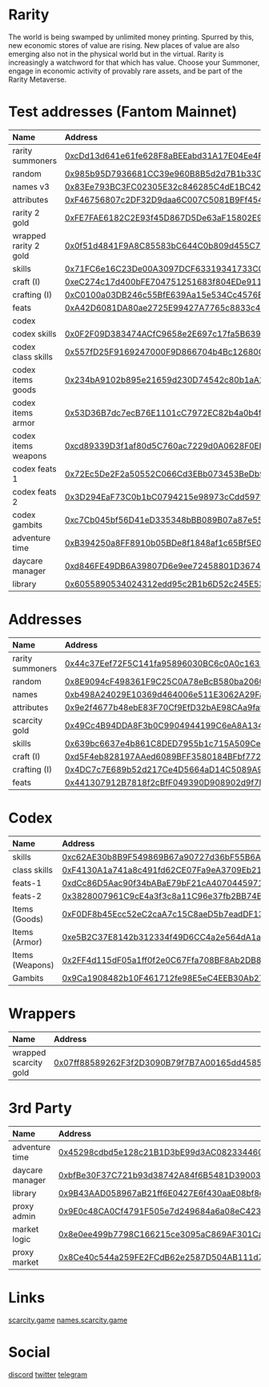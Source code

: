 # Rarity
The world is being swamped by unlimited money printing. Spurred by this, new economic stores of value are rising. New places of value are also emerging also not in the physical world but in the virtual. Rarity is increasingly a watchword for that which has value. Choose your Summoner, engage in economic activity of provably rare assets, and be part of the Rarity Metaverse.

# Test addresses (Fantom Mainnet)

| Name | Address |
| :--- | :--- |
| rarity summoners | [0xcDd13d641e61fe628F8aBEEabd31A17E04Ee4F98](https://ftmscan.com/address/0xcDd13d641e61fe628F8aBEEabd31A17E04Ee4F98) |
| random | [0x985b95D7936681CC39e960B8B5d2d7B1b33C3fD7](https://ftmscan.com/address/0x985b95D7936681CC39e960B8B5d2d7B1b33C3fD7) |
| names v3 | [0x83Ee793BC3FC02305E32c846285C4dE1BC42933f](https://ftmscan.com/address/0x83Ee793BC3FC02305E32c846285C4dE1BC42933f) |
| attributes | [0xF46756807c2DF32D9daa6C007C5081B9Ff4541f5](https://ftmscan.com/address/0xF46756807c2DF32D9daa6C007C5081B9Ff4541f5) |
| rarity 2 gold | [0xFE7FAE6182C2E93f45D867D5De63aF15802E994a](https://ftmscan.com/address/0xFE7FAE6182C2E93f45D867D5De63aF15802E994a) |
| wrapped rarity 2 gold | [0x0f51d4841F9A8C85583bC644C0b809d455C71199](https://ftmscan.com/address/0x0f51d4841F9A8C85583bC644C0b809d455C71199) |
| skills | [0x71FC6e16C23De00A3097DCF63319341733C05c85](https://ftmscan.com/address/0x71FC6e16C23De00A3097DCF63319341733C05c85) |
| craft (I) | [0xeC274c17d400bFE704751251683f804EDe91183b](https://ftmscan.com/address/0xeC274c17d400bFE704751251683f804EDe91183b) |
| crafting (I) | [0xC0100a03DB246c55BfE639Aa15e534Cc4576E815](https://ftmscan.com/address/0xC0100a03DB246c55BfE639Aa15e534Cc4576E815) |
| feats | [0xA42D6081DA80ae2725E99427A7765c8833c4203B](https://ftmscan.com/address/0xA42D6081DA80ae2725E99427A7765c8833c4203B) |
| codex |
| codex skills | [0x0F2F09D383474ACfC9658e2E697c17fa5B639DC1](https://ftmscan.com/address/0x0F2F09D383474ACfC9658e2E697c17fa5B639DC1) |
| codex class skills | [0x557fD25F9169247000F9D866704b4Bc12680CE5f](https://ftmscan.com/address/0x557fD25F9169247000F9D866704b4Bc12680CE5f) |
| codex items goods | [0x234bA9102b895e21659d230D74542c80b1aA2F6f](https://ftmscan.com/address/0x234bA9102b895e21659d230D74542c80b1aA2F6f) |
| codex items armor | [0x53D36B7dc7ecB76E1101cC7972EC82b4a0b4fb68](https://ftmscan.com/address/0x53D36B7dc7ecB76E1101cC7972EC82b4a0b4fb68) |
| codex items weapons | [0xcd89339D3f1af80d5C760ac7229d0A0628F0EFDE](https://ftmscan.com/address/0xcd89339D3f1af80d5C760ac7229d0A0628F0EFDE) |
| codex feats 1 | [0x72Ec5De2F2a50552C066Cd3EBb073453BeDb98a0](https://ftmscan.com/address/0x72Ec5De2F2a50552C066Cd3EBb073453BeDb98a0) |
| codex feats 2 | [0x3D294EaF73C0b1bC0794215e98973cCdd597fF42](https://ftmscan.com/address/0x3D294EaF73C0b1bC0794215e98973cCdd597fF42) |
| codex gambits | [0xc7Cb045bf56D41eD335348bBB089B07a87e55b0c](https://ftmscan.com/address/0xc7Cb045bf56D41eD335348bBB089B07a87e55b0c) |
| adventure time | [0xB394250a8FF8910b05BDe8f1848af1c65Bf5E0c7](https://ftmscan.com/address/0xB394250a8FF8910b05BDe8f1848af1c65Bf5E0c7) |
| daycare manager | [0xd846FE49DB6A39807D6e9ee72458801D3674C442](https://ftmscan.com/address/0xd846FE49DB6A39807D6e9ee72458801D3674C442) | 
| library | [0x6055890534024312edd95c2B1b6D52c245E536a3](https://ftmscan.com/address/0x6055890534024312edd95c2B1b6D52c245E536a3) | 

# Addresses

| Name | Address |
| :--- | :--- |
| rarity summoners | [0x44c37Eef72F5C141fa95896030BC6c0A0c16325B](https://polygonscan.com/address/0x44c37Eef72F5C141fa95896030BC6c0A0c16325B) |
| random | [0x8E9094cF498361F9C25C0A78eBcB580ba2060dD8](https://polygonscan.com/address/0x8E9094cF498361F9C25C0A78eBcB580ba2060dD8) |
| names | [0xb498A24029E10369d464006e511E3062A29Fa197](https://polygonscan.com/address/0xb498A24029E10369d464006e511E3062A29Fa197) |
| attributes | [0x9e2f4677b48ebE83F70Cf9EfD32bAE98CAa9faf5](https://polygonscan.com/address/0x9e2f4677b48ebE83F70Cf9EfD32bAE98CAa9faf5) |
| scarcity gold | [0x49Cc4B94DDA8F3b0C9904944199C6eA8A134B3bd](https://polygonscan.com/address/0x49Cc4B94DDA8F3b0C9904944199C6eA8A134B3bd) |
| skills | [0x639bc6637e4b861C8DED7955b1c715A509Cef99c](https://polygonscan.com/address/0x639bc6637e4b861C8DED7955b1c715A509Cef99c) |
| craft (I) | [0xd5F4eb828197AAed6089BFF3580184BFbf772Dc2](https://polygonscan.com/address/0xd5F4eb828197AAed6089BFF3580184BFbf772Dc2) |
| crafting (I) | [0x4DC7c7E689b52d217Ce4D5664aD14C5089A9EfBb](https://polygonscan.com/address/0x4DC7c7E689b52d217Ce4D5664aD14C5089A9EfBb) |
| feats | [0x441307912B7818f2cBfF049390D908902d9f7D93](https://polygonscan.com/address/0x441307912B7818f2cBfF049390D908902d9f7D93) |

# Codex

| Name | Address |
| :--- | :--- |
| skills | [0xc62AE30b8B9F549869B67a90727d36bF55B6Ae3B](https://polygonscan.com/address/0xc62AE30b8B9F549869B67a90727d36bF55B6Ae3B) |
| class skills | [0xF4130A1a741a8c491fd62CE07Fa9eA3709Eb2116](https://polygonscan.com/address/0xF4130A1a741a8c491fd62CE07Fa9eA3709Eb2116) |
| feats-1 | [0xdCc86D5Aac90f34bABaE79bF21cA40704459710d](https://polygonscan.com/address/0xdCc86D5Aac90f34bABaE79bF21cA40704459710d) |
| feats-2 | [0x3828007961C9cE4a3f3c8a11C96e37fb2BB74B0f](https://polygonscan.com/address/0x3828007961C9cE4a3f3c8a11C96e37fb2BB74B0f) |
| Items (Goods) | [0xF0DF8b45Ecc52eC2caA7c15C8aeD5b7eadDF13c8](https://polygonscan.com/address/0xF0DF8b45Ecc52eC2caA7c15C8aeD5b7eadDF13c8) |
| Items (Armor) | [0xe5B2C37E8142b312334f49D6CC4a2e564dA1a35B](https://polygonscan.com/address/0xe5B2C37E8142b312334f49D6CC4a2e564dA1a35B) |
| Items (Weapons) | [0x2FF4d115dF05a1ff0f2e0C67Ffa708BF8Ab2DB82](https://polygonscan.com/address/0x2FF4d115dF05a1ff0f2e0C67Ffa708BF8Ab2DB82) |
| Gambits | [0x9Ca1908482b10F461712fe98E5eC4EEB30Ab273f](https://polygonscan.com/address/0x9Ca1908482b10F461712fe98E5eC4EEB30Ab273f) |

# Wrappers

| Name | Address |
| :--- | :--- |
| wrapped scarcity gold| [0x07ff88589262F3f2D3090B79f7B7A00165dd4585](https://polygonscan.com/address/0x07ff88589262F3f2D3090B79f7B7A00165dd4585) |

# 3rd Party

| Name | Address |
| :--- | :--- |
| adventure time | [0x45298cdbd5e128c21B1D3bE99d3AC082334460aD](https://polygonscan.com/address/0x45298cdbd5e128c21B1D3bE99d3AC082334460aD) |
| daycare manager | [0xbfBe30F37C721b93d38742A84f6B5481D39003Ba](https://polygonscan.com/address/0xbfBe30F37C721b93d38742A84f6B5481D39003Ba) |
| library | [0x9B43AAD058967aB21ff6E0427E6f430aaE08bf8e](https://polygonscan.com/address/0x9B43AAD058967aB21ff6E0427E6f430aaE08bf8e) |
| proxy admin | [0x9E0c48CA0Cf4791F505e7d249684a6a08eC4238C](https://polygonscan.com/address/0x9E0c48CA0Cf4791F505e7d249684a6a08eC4238C) |
| market logic | [0x8e0ee499b7798C166215ce3095aC869AF301Ca4B](https://polygonscan.com/address/0x8e0ee499b7798C166215ce3095aC869AF301Ca4B) |
| proxy market | [0x8Ce40c544a259FE2FCdB62e2587D504AB111d708](https://polygonscan.com/address/0x8Ce40c544a259FE2FCdB62e2587D504AB111d708) |

# Links

[scarcity.game](https://scarcity.game)
[names.scarcity.game](https://names.scarcity.game)

# Social

[discord](https://discord.gg/eS2MxydA)
[twitter](https://twitter.com/scarcitygold)
[telegram](https://t.me/scarcitygold)

